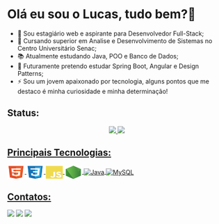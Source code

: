 # Olá eu sou o Lucas, tudo bem?👋

- 🔭 Sou estagiário web e aspirante para Desenvolvedor Full-Stack;
- 🌱 Cursando superior em Analise e Desenvolvimento de Sistemas no Centro Universitário Senac;
- 📚 Atualmente estudando Java, POO e Banco de Dados;
- 🚀 Futuramente pretendo estudar Spring Boot, Angular e Design Patterns;
- ⚡ Sou um jovem apaixonado por tecnologia, alguns pontos que me destaco é minha curiosidade e minha determinação!

## Status:

<div align="center">
  <a href="https://github.com/LucasAndrade131">
  <img height="180em" src="https://github-readme-stats.vercel.app/api?username=LucasAndrade131&show_icons=true&theme=dark&include_all_commits=true&count_private=false"/>
  <img height="180em" src="https://github-readme-stats.vercel.app/api/top-langs/?username=LucasAndrade131&layout=compact&langs_count=7&theme=dark"/>
</div>

## Principais Tecnologias:
  <div style="display:inline_block">
    <img align="center" alt="HTML" height="30" width="40" src="https://raw.githubusercontent.com/devicons/devicon/master/icons/html5/html5-original.svg"/>
    <img align="center" alt="CSS"  height="30" width="40" src="https://raw.githubusercontent.com/devicons/devicon/master/icons/css3/css3-original.svg"/>
    <img align="center" alt="JavaScript" height="30" width="40" src="https://raw.githubusercontent.com/devicons/devicon/master/icons/javascript/javascript-plain.svg"/>
    <img align="center" alt="NodeJs" height="30" width="40" src="https://raw.githubusercontent.com/devicons/devicon/master/icons/nodejs/nodejs-original.svg"/>
    <img align="center" alt="Java" height="30" width="40" src="https://cdn.jsdelivr.net/gh/devicons/devicon/icons/java/java-original-wordmark.svg"/>
    <img align="center" alt="MySQL" height="30" width="40" src="https://cdn.jsdelivr.net/gh/devicons/devicon/icons/wordpress/wordpress-plain-wordmark.svg"/>
  </div>

## Contatos: 

  <div>
  <a href="lucas.andrade131@outlook.com"><img src=https://img.shields.io/badge/Microsoft_Outlook-0078D4?style=for-the-badge&logo=microsoft-outlook&logoColor=white target="_blank"></a>
  <a href="https://www.linkedin.com/in/lucas-silva-andrade" target="_blank"><img src="https://img.shields.io/badge/-LinkedIn-%230077B5?style=for-the-badge&logo=linkedin&logoColor=white" target="_blank"></a>
  <a href="https://lucasandrade131.github.io/portfolio/" target="_blank"><img src="https://img.shields.io/badge/website-000000?style=for-the-badge&logo=About.me&logoColor=white" target="_blank"></a> 
  </div>
